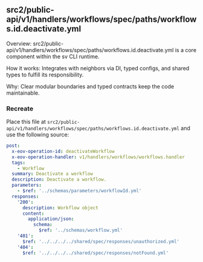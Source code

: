 ## src2/public-api/v1/handlers/workflows/spec/paths/workflows.id.deactivate.yml

Overview: src2/public-api/v1/handlers/workflows/spec/paths/workflows.id.deactivate.yml is a core component within the sv CLI runtime.

How it works: Integrates with neighbors via DI, typed configs, and shared types to fulfill its responsibility.

Why: Clear modular boundaries and typed contracts keep the code maintainable.

### Recreate

Place this file at `src2/public-api/v1/handlers/workflows/spec/paths/workflows.id.deactivate.yml` and use the following source:

```yaml
post:
  x-eov-operation-id: deactivateWorkflow
  x-eov-operation-handler: v1/handlers/workflows/workflows.handler
  tags:
    - Workflow
  summary: Deactivate a workflow
  description: Deactivate a workflow.
  parameters:
    - $ref: '../schemas/parameters/workflowId.yml'
  responses:
    '200':
      description: Workflow object
      content:
        application/json:
          schema:
            $ref: '../schemas/workflow.yml'
    '401':
      $ref: '../../../../shared/spec/responses/unauthorized.yml'
    '404':
      $ref: '../../../../shared/spec/responses/notFound.yml'

```
